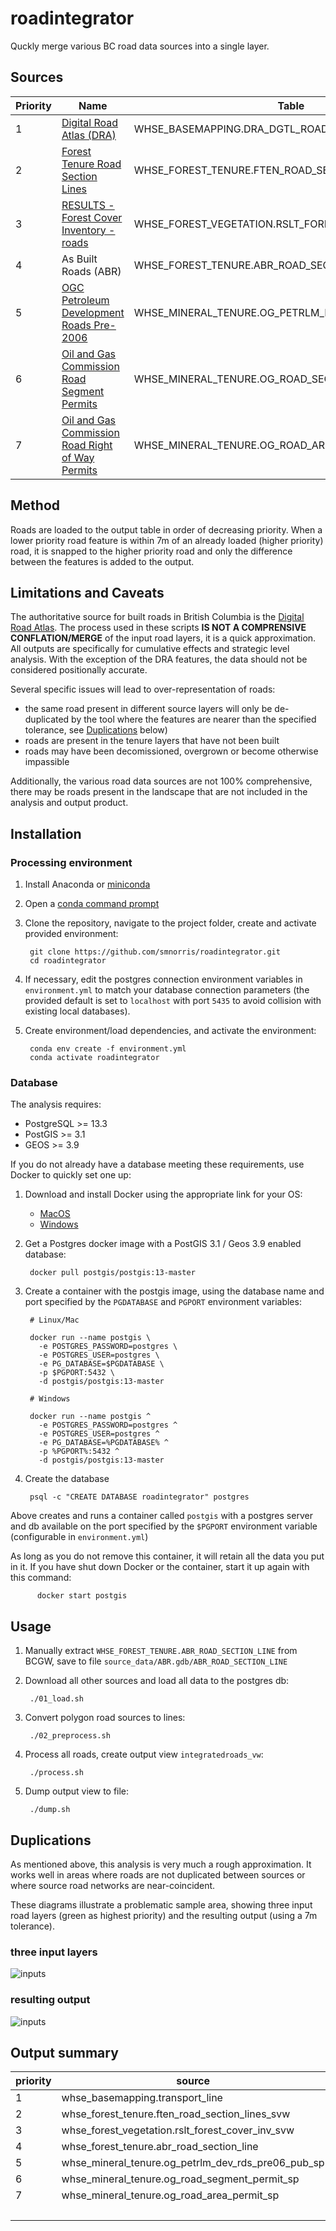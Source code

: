 # roadintegrator

Quckly merge various BC road data sources into a single layer.

## Sources


|Priority | Name                        | Table                        |
|---------|-----------------------------|------------------------------|
| 1 |[Digital Road Atlas (DRA)](https://catalogue.data.gov.bc.ca/dataset/digital-road-atlas-dra-master-partially-attributed-roads) | WHSE_BASEMAPPING.DRA_DGTL_ROAD_ATLAS_MPAR_SP |
| 2 | [Forest Tenure Road Section Lines](https://catalogue.data.gov.bc.ca/dataset/forest-tenure-road-section-lines) | WHSE_FOREST_TENURE.FTEN_ROAD_SECTION_LINES_SVW |
| 3 | [RESULTS - Forest Cover Inventory - roads](https://catalogue.data.gov.bc.ca/dataset/results-forest-cover-inventory) | WHSE_FOREST_VEGETATION.RSLT_FOREST_COVER_INV_SVW |
| 4 | As Built Roads (ABR) | WHSE_FOREST_TENURE.ABR_ROAD_SECTION_LINE |
| 5 | [OGC Petroleum Development Roads Pre-2006](https://catalogue.data.gov.bc.ca/dataset/ogc-petroleum-development-roads-pre-2006-public-version) | WHSE_MINERAL_TENURE.OG_PETRLM_DEV_RDS_PRE06_PUB_SP |
| 6 | [Oil and Gas Commission Road Segment Permits](https://catalogue.data.gov.bc.ca/dataset/oil-and-gas-commission-road-segment-permits) | WHSE_MINERAL_TENURE.OG_ROAD_SEGMENT_PERMIT_SP |
| 7 | [Oil and Gas Commission Road Right of Way Permits](https://catalogue.data.gov.bc.ca/dataset/oil-and-gas-commission-road-right-of-way-permits) | WHSE_MINERAL_TENURE.OG_ROAD_AREA_PERMIT_SP |

## Method

Roads are loaded to the output table in order of decreasing priority. When a lower priority road feature is within 7m of an already loaded (higher priority) road, it is snapped to the higher priority road and only the difference between the features is added to the output.

## Limitations and Caveats

The authoritative source for built roads in British Columbia is the [Digital Road Atlas](https://catalogue.data.gov.bc.ca/dataset/digital-road-atlas-dra-master-partially-attributed-roads). The process used in these scripts **IS NOT A COMPRENSIVE CONFLATION/MERGE** of the input road layers, it is a quick approximation. All outputs are specifically for cumulative effects and strategic level analysis. With the exception of the DRA features, the data should not be considered positionally accurate.

Several specific issues will lead to over-representation of roads:

- the same road present in different source layers will only be de-duplicated by the tool where the features are nearer than the specified tolerance, see [Duplications](#Duplications) below)
- roads are present in the tenure layers that have not been built
- roads may have been decomissioned, overgrown or become otherwise impassible

Additionally, the various road data sources are not 100% comprehensive, there may be roads present in the landscape that are not included in the analysis and output product.


## Installation

### Processing environment

1. Install Anaconda or [miniconda](https://docs.conda.io/en/latest/miniconda.html)

2. Open a [conda command prompt](https://docs.conda.io/projects/conda/en/latest/user-guide/getting-started.html)

3. Clone the repository, navigate to the project folder, create and activate provided environment:

        git clone https://github.com/smnorris/roadintegrator.git
        cd roadintegrator

4. If necessary, edit the postgres connection environment variables in `environment.yml` to match your database connection parameters (the provided default is set to `localhost` with port `5435` to avoid collision with existing local databases).

5. Create environment/load dependencies, and activate the environment:

        conda env create -f environment.yml
        conda activate roadintegrator

### Database

The analysis requires:

- PostgreSQL >= 13.3
- PostGIS >= 3.1
- GEOS >= 3.9

If you do not already have a database meeting these requirements, use Docker to quickly set one up:

1. Download and install Docker using the appropriate link for your OS:
    - [MacOS](https://download.docker.com/mac/stable/Docker.dmg)
    - [Windows](https://download.docker.com/win/stable/Docker%20Desktop%20Installer.exe)

2. Get a Postgres docker image with a PostGIS 3.1 / Geos 3.9 enabled database:

        docker pull postgis/postgis:13-master

3. Create a container with the postgis image, using the database name and port specified by the `PGDATABASE` and `PGPORT` environment variables:

        # Linux/Mac

        docker run --name postgis \
          -e POSTGRES_PASSWORD=postgres \
          -e POSTGRES_USER=postgres \
          -e PG_DATABASE=$PGDATABASE \
          -p $PGPORT:5432 \
          -d postgis/postgis:13-master

        # Windows

        docker run --name postgis ^
          -e POSTGRES_PASSWORD=postgres ^
          -e POSTGRES_USER=postgres ^
          -e PG_DATABASE=%PGDATABASE% ^
          -p %PGPORT%:5432 ^
          -d postgis/postgis:13-master

4. Create the database

        psql -c "CREATE DATABASE roadintegrator" postgres

Above creates and runs a container called `postgis` with a postgres server and db available on the port specified by the `$PGPORT` environment variable (configurable in `environment.yml`)

As long as you do not remove this container, it will retain all the data you put in it. If you have shut down Docker or the container, start it up again with this command:

          docker start postgis

## Usage

1. Manually extract `WHSE_FOREST_TENURE.ABR_ROAD_SECTION_LINE` from BCGW, save to file `source_data/ABR.gdb/ABR_ROAD_SECTION_LINE`

2. Download all other sources and load all data to the postgres db:

        ./01_load.sh

3. Convert polygon road sources to lines:

        ./02_preprocess.sh

4. Process all roads, create output view `integratedroads_vw`:

        ./process.sh

5. Dump output view to file:

        ./dump.sh


## Duplications
As mentioned above, this analysis is very much a rough approximation. It works well in areas where roads are not duplicated between sources or where source road networks are near-coincident.

These diagrams illustrate a problematic sample area, showing three input road layers (green as highest priority) and the resulting output (using a 7m tolerance).

### three input layers
![inputs](img/roadintegrator_inputs.png)

### resulting output
![inputs](img/roadintegrator_output.png)

## Output summary

| priority |                       source                       | extraction_date | length_km | length_pct |
|----------|----------------------------------------------------|-----------------|-----------:|------------:|
| 1        | whse_basemapping.transport_line                    | 2021-07-13      | 792,033   | 80.99|
| 2        | whse_forest_tenure.ften_road_section_lines_svw     | 2021-07-13      | 99,139    | 10.14|
| 3        | whse_forest_vegetation.rslt_forest_cover_inv_svw   | 2021-07-13      | 72,281    | 7.39|
| 4        | whse_forest_tenure.abr_road_section_line           | 2021-07-13      | 3,644     | 0.37|
| 5        | whse_mineral_tenure.og_petrlm_dev_rds_pre06_pub_sp | 2021-07-13      | 904       | 0.09|
| 6        | whse_mineral_tenure.og_road_segment_permit_sp      | 2021-07-13      | 6,847     | 0.70|
| 7        | whse_mineral_tenure.og_road_area_permit_sp         | 2021-07-13      | 3,039     | 0.31|
|          |                                                    | TOTAL           | 977,885   | |